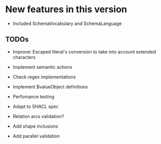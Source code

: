 New features in this version
============================

- Included SchemaVocabulary and SchemaLanguage   


 TODOs
------

- 	Improve: Escaped literal's conversion to take into account extended characters
  
-   Implement semantic actions

-   Check regex implementations

-   Implement $valueObject definitions
   
-   Perfomance testing

-   Adapt to SHACL spec

-   Relation arcs validation?

-   Add shape inclusions

-   Add parallel validation


